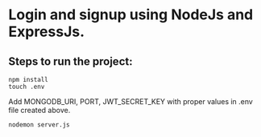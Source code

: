 # Login and signup using NodeJs and ExpressJs.

## Steps to run the project:
```
npm install
touch .env
```
Add MONGODB_URI, PORT, JWT_SECRET_KEY with proper values in .env file created above.
```
nodemon server.js
```